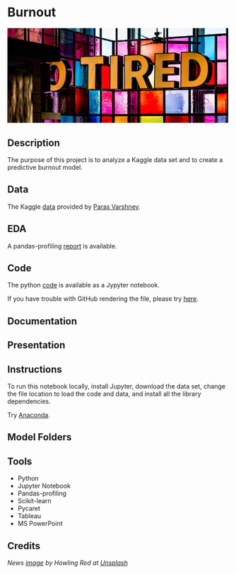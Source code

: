 # Burnout

<img src="images/burnout.jpg" width ="500">

## Description

The purpose of this project is to analyze a Kaggle data set and to create a predictive burnout model.

## Data

The Kaggle [data](https://www.kaggle.com/blurredmachine/are-your-employees-burning-out) provided by [Paras Varshney](https://www.kaggle.com/blurredmachine).

## EDA 

A pandas-profiling [report](https://sdloyd.github.io/Burnout/pandasprofile/burnout-pandas-profile-report.html) is available.

## Code

The python [code](https://github.com/SDLoyd/Burnout/blob/master/code/burnout.ipynb) is available as a Jypyter notebook.

If you have trouble with GitHub rendering the file, please try [here](https://nbviewer.jupyter.org/github/SDLoyd/Burnout/blob/main/code/burnout.ipynb).

## Documentation

## Presentation

## Instructions

To run this notebook locally, install Jupyter, download the data set, change the file location to load the code and data, and install all the library dependencies.

Try [Anaconda](https://www.anaconda.com/).

## Model Folders

## Tools

* Python
* Jupyter Notebook
* Pandas-profiling
* Scikit-learn
* Pycaret
* Tableau
* MS PowerPoint

## Credits

_News [image](https://unsplash.com/photos/2TIsPdIDr8I) by Howling Red at [Unsplash](https://unsplash.com/)_


